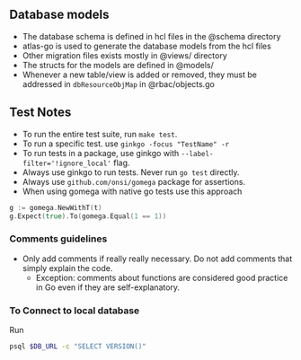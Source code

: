 ## Database models

- The database schema is defined in hcl files in the @schema directory
- atlas-go is used to generate the database models from the hcl files
- Other migration files exists mostly in @views/ directory
- The structs for the models are defined in @models/
- Whenever a new table/view is added or removed, they must be addressed in `dbResourceObjMap` in @rbac/objects.go

## Test Notes

- To run the entire test suite, run `make test`.
- To run a specific test. use `ginkgo -focus "TestName" -r`
- To run tests in a package, use ginkgo with `--label-filter='!ignore_local'` flag.
- Always use ginkgo to run tests. Never run `go test` directly.
- Always use `github.com/onsi/gomega` package for assertions.
- When using gomega with native go tests use this approach

```go
g := gomega.NewWithT(t)
g.Expect(true).To(gomega.Equal(1 == 1))
```

### Comments guidelines

- Only add comments if really really necessary. Do not add comments that simply explain the code.
  - Exception: comments about functions are considered good practice in Go even if they are self-explanatory.

### To Connect to local database

Run

```sh
psql $DB_URL -c "SELECT VERSION()"
```
